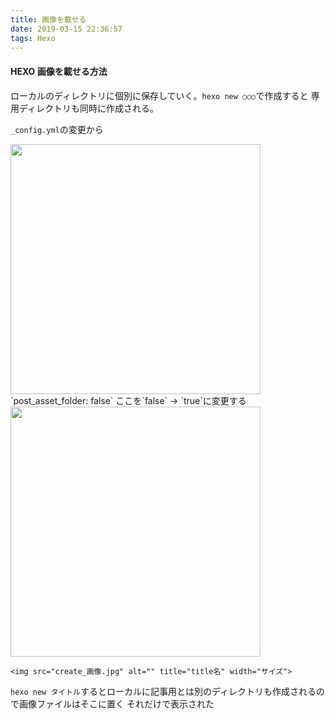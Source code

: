 ```yaml
---
title: 画像を載せる
date: 2019-03-15 22:36:57
tags: Hexo
---
```


#### HEXO 画像を載せる方法

ローカルのディレクトリに個別に保存していく。`hexo new ○○○`で作成すると
専用ディレクトリも同時に作成される。

`_config.yml`の変更から

<!--- more --->

<img src="folder.png" alt="" title="画像を載せる" width="400">
`post_asset_folder: false` ここを`false` → `true`に変更する



<img src="time.jpg" alt="" title="画像を載せる" width="400">

```
<img src="create_画像.jpg" alt="" title="title名" width="サイズ">
```

`hexo new タイトル`するとローカルに記事用とは別のディレクトリも作成されるので画像ファイルはそこに置く
それだけで表示された
